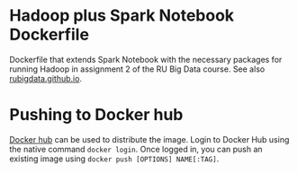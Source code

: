 # Hadoop plus Spark Notebook Dockerfile

Dockerfile that extends Spark Notebook with the necessary packages for running Hadoop in assignment 2 of the RU Big Data course.
See also [rubigdata.github.io](https://rubigdata.github.io).

# Pushing to Docker hub

[Docker hub](https://hub.docker.com) can be used to distribute the image. Login to Docker Hub using the native command `docker login`. Once logged in, you can push an existing image using `docker push [OPTIONS] NAME[:TAG]`. 
